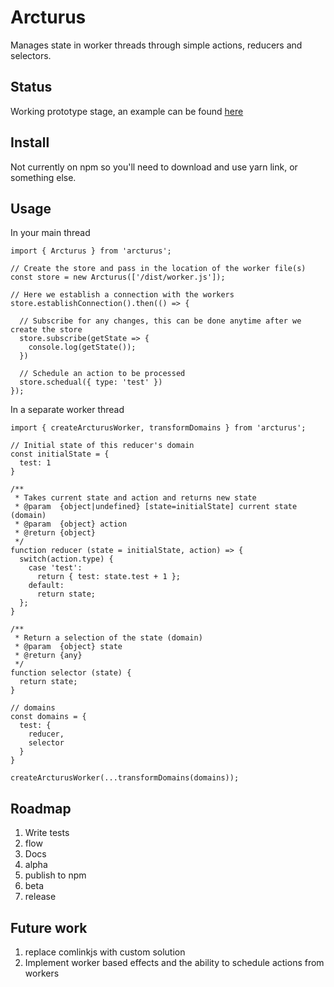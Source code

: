 # Arcturus
Manages state in worker threads through simple actions, reducers and selectors.

## Status
Working prototype stage, an example can be found [here](github.com)

## Install
Not currently on npm so you'll need to download and use yarn link, or something else.

## Usage
In your main thread
```
import { Arcturus } from 'arcturus';

// Create the store and pass in the location of the worker file(s)
const store = new Arcturus(['/dist/worker.js']);

// Here we establish a connection with the workers
store.establishConnection().then(() => {

  // Subscribe for any changes, this can be done anytime after we create the store
  store.subscribe(getState => {
    console.log(getState());
  })

  // Schedule an action to be processed
  store.schedual({ type: 'test' })
});

```

In a separate worker thread
```
import { createArcturusWorker, transformDomains } from 'arcturus';

// Initial state of this reducer's domain
const initialState = {
  test: 1
}

/**
 * Takes current state and action and returns new state
 * @param  {object|undefined} [state=initialState] current state (domain)
 * @param  {object} action
 * @return {object}
 */
function reducer (state = initialState, action) => {
  switch(action.type) {
    case 'test':
      return { test: state.test + 1 };
    default:
      return state;
  };
}

/**
 * Return a selection of the state (domain)
 * @param  {object} state
 * @return {any}
 */
function selector (state) {
  return state;
}

// domains
const domains = {
  test: {
    reducer,
    selector
  }
}

createArcturusWorker(...transformDomains(domains));
```

## Roadmap

1. Write tests
2. flow
3. Docs
4. alpha
5. publish to npm
6. beta
7. release

## Future work
1. replace comlinkjs with custom solution
2. Implement worker based effects and the ability to schedule actions from workers
